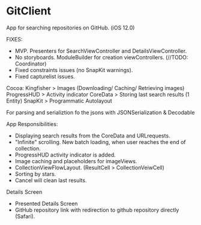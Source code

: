 # GitClient
App for searching repositories on GitHub. (iOS 12.0)

FIXES:
- MVP. Presenters for SearchViewController and DetailsViewController. 
- No storyboards. ModuleBuilder for creation viewControllers. (//TODO: Coordinator)
- Fixed constraints issues (no SnapKit warnings). 
- Fixed capturelist issues.

Cocoa:
Kingfisher > Images (Downloading/ Caching/ Retrieving images)
ProgressHUD > Activity indicator
CoreData > Storing last search results (1 Entity)
SnapKit > Programmatic Autolayout

For parsing and serializtion fo the jsons with JSONSerialization & Decodable

App Responsibilities: 
- Displaying search results from the CoreData and URLrequests.
- "Infinite" scrolling. New batch loading, when user reaches the end of collection.
- ProgressHUD activity indicator is added.
- Image caching and placeholders for imageViews.
- CollectionViewFlowLayout. (ResultCell > CollectionVeiwCell)
- Sorting by stars.
- Cancel will clean last results.

Details Screen
- Presented Details Screen
- GitHub repository link with redirection to github repository directly (Safari).
